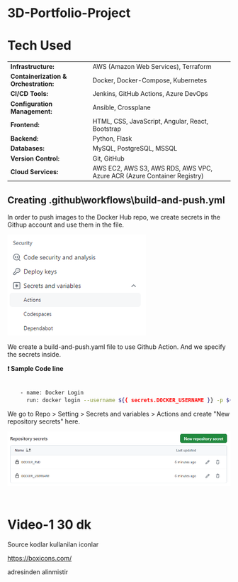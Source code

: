 # 3D-Portfolio-Project

# Tech Used

<table>
  <tr>
    <td><strong>Infrastructure:</strong></td>
    <td>AWS (Amazon Web Services), Terraform</td>
  </tr>
  <tr>
    <td><strong>Containerization & Orchestration:</strong></td>
    <td>Docker, Docker-Compose, Kubernetes</td>
  </tr>
  <tr>
    <td><strong>CI/CD Tools:</strong></td>
    <td>Jenkins, GitHub Actions, Azure DevOps</td>
  </tr>
  <tr>
    <td><strong>Configuration Management:</strong></td>
    <td>Ansible, Crossplane</td>
  </tr>
  <tr>
    <td><strong>Frontend:</strong></td>
    <td>HTML, CSS, JavaScript, Angular, React, Bootstrap</td>
  </tr>
  <tr>
    <td><strong>Backend:</strong></td>
    <td>Python, Flask</td>
  </tr>
  <tr>
    <td><strong>Databases:</strong></td>
    <td>MySQL, PostgreSQL, MSSQL</td>
  </tr>
  <tr>
    <td><strong>Version Control:</strong></td>
    <td>Git, GitHub</td>
  </tr>
  <tr>
    <td><strong>Cloud Services:</strong></td>
    <td>AWS EC2, AWS S3, AWS RDS, AWS VPC, Azure ACR (Azure Container Registry)</td>
  </tr>
</table>



## Creating .github\workflows\build-and-push.yml

In order to push images to the Docker Hub repo, we create secrets in the Githup account and use them in the file.

![parameters](project-images/repo-images/secrets-actions.png)

We create a build-and-push.yaml file to use Github Action. And we specify the secrets inside.  

**❗ Sample Code line**

```sh

    - name: Docker Login
      run: docker login --username ${{ secrets.DOCKER_USERNAME }} -p ${{ secrets.DOCKER_PWD }}

```

We go to Repo > Setting > Secrets and variables > Actions and create "New repository secrets" here.

![parameters](project-images/repo-images/repo-secrets.png)



```sh


```


```sh


```


# Video-1 30 dk

Source kodlar kullanilan iconlar 

https://boxicons.com/

adresinden alinmistir











